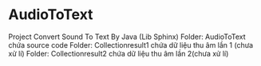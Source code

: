 # AudioToText
Project Convert Sound To Text By Java (Lib Sphinx)
Folder: AudioToText chứa source code
Folder: Collectionresult1 chứa dữ liệu thu âm lần 1 (chưa xử lí)
Folder: Collectionresult2 chứa dữ liệu thu âm lần 2(chưa xử lí)
